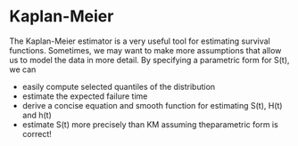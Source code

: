 Kaplan-Meier
====================
The Kaplan-Meier estimator is a very useful tool for estimating survival functions. Sometimes, we may want to
make more assumptions that allow us to model the data in
more detail. By specifying a parametric form for S(t), we can
- easily compute selected quantiles of the distribution
- estimate the expected failure time
- derive a concise equation and smooth function for estimating S(t), H(t) and h(t)
- estimate S(t) more precisely than KM assuming theparametric form is correct!
